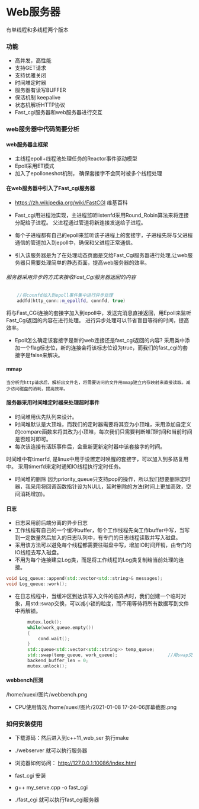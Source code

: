 # Web服务器 
有单线程和多线程两个版本

### 功能
- 高并发，高性能
- 支持GET请求
- 支持优雅关闭
- 时间堆定时器
- 服务器有读写BUFFER
- 保活机制 keepalive
- 状态机解析HTTP协议
- Fast_cgi服务器和web服务器进行交互

### web服务器中代码简要分析

#### web服务器主框架
- 主线程epoll+线程池处理任务的Reactor事件驱动模型
- Epoll采用ET模式
- 加入了epolloneshot机制， 确保套接字不会同时被多个线程处理


#### 在web服务器中引入了Fast_cgi服务器
- https://zh.wikipedia.org/wiki/FastCGI 维基百科
- Fast_cgi用进程池实现，主进程监听listenfd采用Round_Robin算法来将连接分配给子进程。
父进程通过管道将新连接发送给子进程。

- 每个子进程都有自己的epoll来监听该子进程上的套接字，子进程先将与父进程通信的管道加入到epoll中，确保和父进程正常通信。
- 引入该服务器是为了在处理动态页面是交给Fast_Cgi服务器进行处理,让web服务器只需要处理简单的静态页面，提高web服务器的效率。
###### 服务器采用异步的方式来接收Fast_Cgi服务器返回的内容
```cpp
    //将connfd加入到epoll事件集中进行异步处理
    addfd(http_conn::m_epollfd, connfd, true)
```
将与Fast_CGi连接的套接字加入到epoll中，发送完消息直接返回，用Epoll来监听Fast_Cgi返回的内容在进行处理。
进行异步处理可以节省盲目等待的时间，提高效率。

- Epoll怎么确定该套接字是新的web连接还是fast_cgi返回的内容?
采用类中添加一个flag标志位，新的连接会将该标志位设为true，而我们的fast_cgi的套接字是false来解决。

#### mmap
    当分析完http请求后，解析出文件名，将需要访问的文件用mmap建立内存映射来直接读取。减少访问磁盘的消耗，提高效率。

#### 服务器采用时间堆定时器来处理超时事件
- 时间堆用优先队列来设计。
- 时间堆默认是大顶堆，而我们的定时器需要将其变为小顶堆，采用添加自定义的compare函数来将其改为小顶堆，每次我们只需要判断堆顶时间和当前时间是否超时即可。
- 每次该连接有活跃事件后，会重新更新定时器中该套接字的时间。

时间堆中有timerfd, 是linux中用于设置定时唤醒的套接字，可以加入到多路复用中。
采用timerfd来定时通知IO线程执行定时任务。

- 时间堆的删除
因为priority_queue只支持pop的操作，所以我们想要删除定时器，我采用将回调函数指针设为NULL，延时删除的方法(时间上更加高效，空间消耗增加)。

#### 日志
- 日志采用前后端分离的异步日志
- 工作线程有自己的一个缓冲buffer，每个工作线程先向工作buffer中写，当写到一定数量然后加入的日志队列中，有专门的日志线程读取并写入磁盘。
- 采用该方法可以避免每个线程都需要往磁盘中写，增加IO时间开销，由专门的IO线程去写入磁盘。
- 不用为每个连接建立Log类，而是将工作线程的Log类复制给当前处理的连接。
```cpp
void Log_queue::append(std::vector<std::string>& messages);
void Log_queue::work();
```

- 在日志线程中，当缓冲区到达该写入文件的临界点时，我们创建一个临时对象，用std::swap交换，可以减小锁的粒度，而不用等待将所有数据写到文件中再解锁。
```cpp
        mutex.lock();
        while(work_queue.empty())
        {
            cond.wait();
        }
        std::queue<std::vector<std::string>> temp_queue;
        std::swap(temp_queue, work_queue);                   //用swap交换buffer，减少锁的粒度。
        backend_buffer_len = 0;
        mutex.unlock();
```

#### webbench压测
/home/xuexi/图片/webbench.png

- CPU使用情况
/home/xuexi/图片/2021-01-08 17-24-06屏幕截图.png

### 如何安装使用
- 下载源码：然后进入到c++11_web_ser 执行make
- ./webserver 就可以执行服务器
- 浏览器如何访问： http://127.0.0.1:10086/index.html

- fast_cgi 安装
- g++ my_serve.cpp -o fast_cgi
- ./fast_cgi 就可以执行fast_cgi服务器